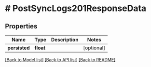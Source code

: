 # # PostSyncLogs201ResponseData

## Properties

Name | Type | Description | Notes
------------ | ------------- | ------------- | -------------
**persisted** | **float** |  | [optional]

[[Back to Model list]](../../README.md#models) [[Back to API list]](../../README.md#endpoints) [[Back to README]](../../README.md)
